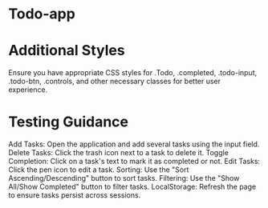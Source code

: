 # Todo-app

# Additional Styles
Ensure you have appropriate CSS styles for .Todo, .completed, .todo-input, .todo-btn, .controls, and other necessary classes for better user experience.

# Testing Guidance
Add Tasks: Open the application and add several tasks using the input field.
Delete Tasks: Click the trash icon next to a task to delete it.
Toggle Completion: Click on a task's text to mark it as completed or not.
Edit Tasks: Click the pen icon to edit a task.
Sorting: Use the "Sort Ascending/Descending" button to sort tasks.
Filtering: Use the "Show All/Show Completed" button to filter tasks.
LocalStorage: Refresh the page to ensure tasks persist across sessions.
